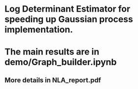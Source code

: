 # Log Determinant Estimator for speeding up  Gaussian process implementation.
# The main results are in demo/Graph_builder.ipynb
## More details in NLA_report.pdf
